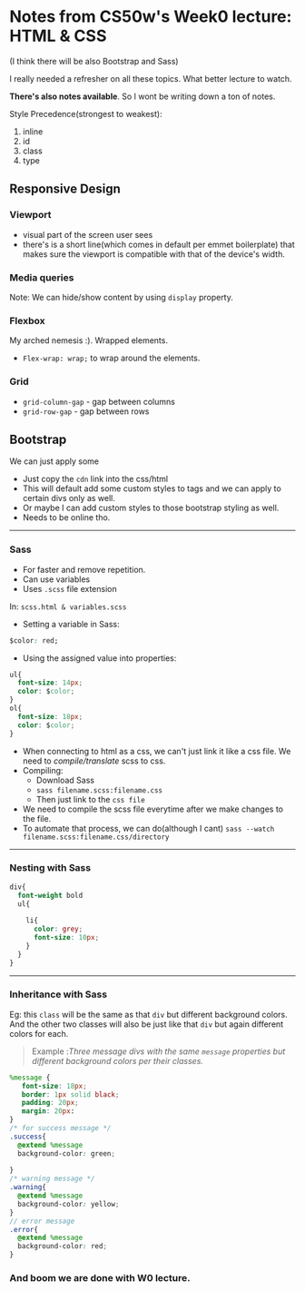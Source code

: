 # Notes from CS50w's Week0 lecture: HTML & CSS
(I think there will be also Bootstrap and Sass)

I really needed a refresher on all these topics. What better lecture to watch. 

**There's also notes available**. So I wont be writing down a ton of notes.

Style Precedence(strongest to weakest):
1. inline
2. id
3. class
4. type

## Responsive Design
### Viewport
  - visual part of the screen user sees
  - there's is a short line(which comes in default per emmet boilerplate) that makes sure the viewport is compatible with that of the device's width.
### Media queries
Note: We can hide/show content by using `display` property.
### Flexbox
My arched nemesis :). Wrapped elements.
- `Flex-wrap: wrap;` to wrap around the elements.

### Grid
- `grid-column-gap` - gap between columns
- `grid-row-gap` - gap between rows

## Bootstrap
We can just apply some
- Just copy the `cdn` link into the css/html
- This will default add some custom styles to tags and we can apply to certain divs only as well.
- Or maybe I can add custom styles to those bootstrap styling as well.
- Needs to be online tho.
---
### Sass
- For faster and remove repetition.
- Can use variables
- Uses `.scss` file extension

In:
`scss.html & variables.scss`
- Setting a variable in Sass:
```css
$color: red;
```
- Using the assigned value into properties:
```css
ul{
  font-size: 14px;
  color: $color;
}
ol{
  font-size: 18px;
  color: $color;
}
```
- When connecting to html as a css, we can't just link it like a css file. We need to *compile/translate* scss to css.
- Compiling:
  - Download Sass
  - `sass filename.scss:filename.css`
  - Then just link to the `css file`
- We need to compile the scss file everytime after we make changes to the file.
- To automate that process, we can do(although I cant)
```sass --watch filename.scss:filename.css/directory```

---
### Nesting with Sass
```css
div{
  font-weight bold
  ul{
    
    li{
      color: grey;
      font-size: 10px;
    }
  }
}
```
---
### Inheritance with Sass
Eg: this `class` will be the same as that `div` but different background colors. And the other two classes will also be just like that `div` but again different colors for each.

>Example :*Three message divs with the same `message` properties but different background colors per their classes.*
```scss
%message {
   font-size: 18px;
   border: 1px solid black;
   padding: 20px;
   margin: 20px:
}
/* for success message */
.success{
  @extend %message
  background-color: green;
  
}
/* warning message */
.warning{
  @extend %message
  background-color: yellow;
}
// error message
.error{
  @extend %message
  background-color: red;
}
```

### And boom we are done with W0 lecture.